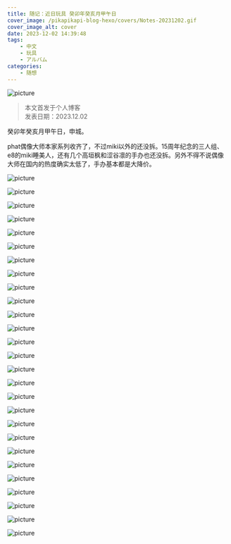 ```yaml
---
title: 随记：近日玩具 癸卯年癸亥月甲午日
cover_image: /pikapikapi-blog-hexo/covers/Notes-20231202.gif
cover_image_alt: cover
date: 2023-12-02 14:39:48
tags:
    - 中文
    - 玩具
    - アルバム
categories:
    - 随想
---
```


![picture](cover-picture.gif)

> 本文首发于个人博客\
> 发表日期：2023.12.02

癸卯年癸亥月甲午日，申城。

phat偶像大师本家系列收齐了，不过miki以外的还没拆。15周年纪念的三人组、e8的miki睡美人，还有几个高垣枫和涩谷凛的手办也还没拆。另外不得不说偶像大师在国内的热度确实太低了，手办基本都是大降价。

![picture](picture-4.jpeg)

![picture](picture-6.jpeg)

![picture](picture-7.jpeg)

![picture](picture-1.jpeg)

![picture](picture-8.jpeg)

![picture](picture-5.jpeg)

![picture](picture-3.jpeg)

![picture](picture-2.jpeg)

![picture](picture-9.jpeg)

![picture](picture-10.jpeg)

![picture](picture-11.jpeg)

![picture](picture-12.jpeg)

![picture](picture-13.jpeg)

![picture](picture-14.jpeg)

![picture](picture-15.jpeg)

![picture](picture-16.jpeg)

![picture](picture-17.jpeg)

![picture](picture-18.jpeg)

![picture](picture-19.jpeg)

![picture](picture-20.jpeg)

![picture](picture-21.jpeg)

![picture](picture-22.jpeg)

![picture](picture-23.jpeg)

![picture](picture-24.jpeg)

![picture](picture-25.jpeg)

![picture](picture-26.jpeg)

![picture](picture-27.jpeg)
